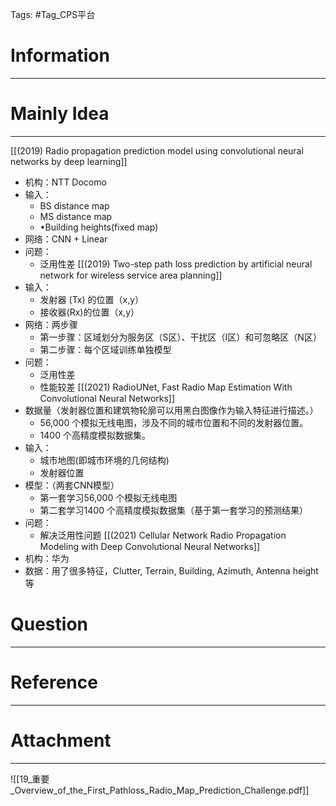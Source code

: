 Tags: #Tag_CPS平台
# Information
---


# Mainly Idea
---
[[(2019) Radio propagation prediction model using convolutional neural networks by deep learning]]
- 机构：NTT Docomo
- 输入：
	- BS distance map
	- MS distance map
	- •Building heights(fixed map)
- 网络：CNN + Linear
- 问题：
	- 泛用性差
[[(2019) Two-step path loss prediction by artificial neural network for wireless service area planning]]
- 输入：
	- 发射器 (Tx) 的位置（x,y）
	- 接收器(Rx)的位置（x,y）
- 网络：两步骤
	- 第一步骤：区域划分为服务区（S区）、干扰区（I区）和可忽略区（N区）
	- 第二步骤：每个区域训练单独模型
- 问题：
	- 泛用性差
	- 性能较差
[[(2021) RadioUNet, Fast Radio Map Estimation With Convolutional Neural Networks]]
- 数据量（发射器位置和建筑物轮廓可以用黑白图像作为输入特征进行描述。）
	- 56,000 个模拟无线电图，涉及不同的城市位置和不同的发射器位置。
	- 1400 个高精度模拟数据集。
- 输入：
	- 城市地图(即城市环境的几何结构)
	- 发射器位置
- 模型：（两套CNN模型）
	- 第一套学习56,000 个模拟无线电图
	- 第二套学习1400 个高精度模拟数据集（基于第一套学习的预测结果）
- 问题：
	- 解决泛用性问题
[[(2021) Cellular Network Radio Propagation Modeling with Deep Convolutional Neural Networks]]
- 机构：华为
- 数据：用了很多特征，Clutter, Terrain, Building, Azimuth, Antenna height等
# Question
---


# Reference
---


# Attachment
---
![[19_重要_Overview_of_the_First_Pathloss_Radio_Map_Prediction_Challenge.pdf]]